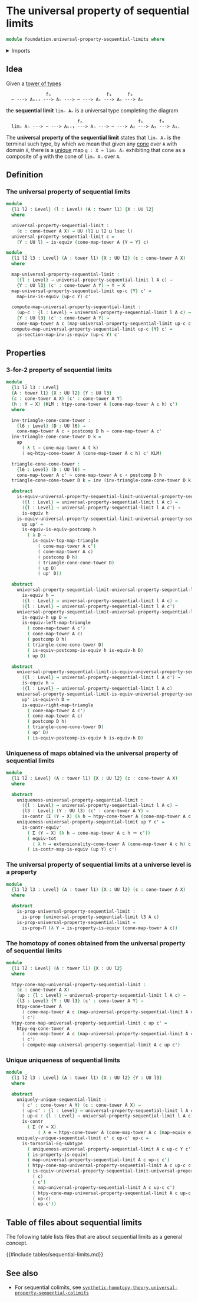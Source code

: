 # The universal property of sequential limits

```agda
module foundation.universal-property-sequential-limits where
```

<details><summary>Imports</summary>

```agda
open import foundation.action-on-identifications-functions
open import foundation.cones-over-towers
open import foundation.dependent-pair-types
open import foundation.equivalences
open import foundation.postcomposition-functions
open import foundation.subtype-identity-principle
open import foundation.towers
open import foundation.universe-levels

open import foundation-core.contractible-maps
open import foundation-core.contractible-types
open import foundation-core.function-types
open import foundation-core.functoriality-dependent-pair-types
open import foundation-core.functoriality-function-types
open import foundation-core.homotopies
open import foundation-core.identity-types
open import foundation-core.propositions
```

</details>

## Idea

Given a [tower of types](foundation.towers.md)

```text
               fₙ                     f₁      f₀
  ⋯ ---> Aₙ₊₁ ---> Aₙ ---> ⋯ ---> A₂ ---> A₁ ---> A₀
```

the **sequential limit** `limₙ Aₙ` is a universal type completing the diagram

```text
                           fₙ                     f₁      f₀
  limₙ Aₙ ---> ⋯ ---> Aₙ₊₁ ---> Aₙ ---> ⋯ ---> A₂ ---> A₁ ---> A₀.
```

The **universal property of the sequential limit** states that `limₙ Aₙ` is the
terminal such type, by which we mean that given any
[cone](foundation.cones-over-towers.md) over `A` with domain `X`, there is a
[unique](foundation-core.contractible-types.md) map `g : X → limₙ Aₙ` exhibiting
that cone as a composite of `g` with the cone of `limₙ Aₙ` over `A`.

## Definition

### The universal property of sequential limits

```agda
module _
  {l1 l2 : Level} (l : Level) (A : tower l1) {X : UU l2}
  where

  universal-property-sequential-limit :
    (c : cone-tower A X) → UU (l1 ⊔ l2 ⊔ lsuc l)
  universal-property-sequential-limit c =
    (Y : UU l) → is-equiv (cone-map-tower A {Y = Y} c)

module _
  {l1 l2 l3 : Level} (A : tower l1) {X : UU l2} (c : cone-tower A X)
  where

  map-universal-property-sequential-limit :
    ({l : Level} → universal-property-sequential-limit l A c) →
    {Y : UU l3} (c' : cone-tower A Y) → Y → X
  map-universal-property-sequential-limit up-c {Y} c' =
    map-inv-is-equiv (up-c Y) c'

  compute-map-universal-property-sequential-limit :
    (up-c : {l : Level} → universal-property-sequential-limit l A c) →
    {Y : UU l3} (c' : cone-tower A Y) →
    cone-map-tower A c (map-universal-property-sequential-limit up-c c') ＝ c'
  compute-map-universal-property-sequential-limit up-c {Y} c' =
    is-section-map-inv-is-equiv (up-c Y) c'
```

## Properties

### 3-for-2 property of sequential limits

```agda
module _
  {l1 l2 l3 : Level}
  {A : tower l1} {X : UU l2} {Y : UU l3}
  (c : cone-tower A X) (c' : cone-tower A Y)
  (h : Y → X) (KLM : htpy-cone-tower A (cone-map-tower A c h) c')
  where

  inv-triangle-cone-cone-tower :
    {l6 : Level} (D : UU l6) →
    cone-map-tower A c ∘ postcomp D h ~ cone-map-tower A c'
  inv-triangle-cone-cone-tower D k =
    ap
      ( λ t → cone-map-tower A t k)
      ( eq-htpy-cone-tower A (cone-map-tower A c h) c' KLM)

  triangle-cone-cone-tower :
    {l6 : Level} (D : UU l6) →
    cone-map-tower A c' ~ cone-map-tower A c ∘ postcomp D h
  triangle-cone-cone-tower D k = inv (inv-triangle-cone-cone-tower D k)

  abstract
    is-equiv-universal-property-sequential-limit-universal-property-sequential-limit :
      ({l : Level} → universal-property-sequential-limit l A c) →
      ({l : Level} → universal-property-sequential-limit l A c') →
      is-equiv h
    is-equiv-universal-property-sequential-limit-universal-property-sequential-limit
      up up' =
      is-equiv-is-equiv-postcomp h
        ( λ D →
          is-equiv-top-map-triangle
            ( cone-map-tower A c')
            ( cone-map-tower A c)
            ( postcomp D h)
            ( triangle-cone-cone-tower D)
            ( up D)
            ( up' D))

  abstract
    universal-property-sequential-limit-universal-property-sequential-limit-is-equiv :
      is-equiv h →
      ({l : Level} → universal-property-sequential-limit l A c) →
      ({l : Level} → universal-property-sequential-limit l A c')
    universal-property-sequential-limit-universal-property-sequential-limit-is-equiv
      is-equiv-h up D =
      is-equiv-left-map-triangle
        ( cone-map-tower A c')
        ( cone-map-tower A c)
        ( postcomp D h)
        ( triangle-cone-cone-tower D)
        ( is-equiv-postcomp-is-equiv h is-equiv-h D)
        ( up D)

  abstract
    universal-property-sequential-limit-is-equiv-universal-property-sequential-limit :
      ({l : Level} → universal-property-sequential-limit l A c') →
      is-equiv h →
      ({l : Level} → universal-property-sequential-limit l A c)
    universal-property-sequential-limit-is-equiv-universal-property-sequential-limit
      up' is-equiv-h D =
      is-equiv-right-map-triangle
        ( cone-map-tower A c')
        ( cone-map-tower A c)
        ( postcomp D h)
        ( triangle-cone-cone-tower D)
        ( up' D)
        ( is-equiv-postcomp-is-equiv h is-equiv-h D)
```

### Uniqueness of maps obtained via the universal property of sequential limits

```agda
module _
  {l1 l2 : Level} (A : tower l1) {X : UU l2} (c : cone-tower A X)
  where

  abstract
    uniqueness-universal-property-sequential-limit :
      ({l : Level} → universal-property-sequential-limit l A c) →
      {l3 : Level} (Y : UU l3) (c' : cone-tower A Y) →
      is-contr (Σ (Y → X) (λ h → htpy-cone-tower A (cone-map-tower A c h) c'))
    uniqueness-universal-property-sequential-limit up Y c' =
      is-contr-equiv'
        ( Σ (Y → X) (λ h → cone-map-tower A c h ＝ c'))
        ( equiv-tot
          ( λ h → extensionality-cone-tower A (cone-map-tower A c h) c'))
        ( is-contr-map-is-equiv (up Y) c')
```

### The universal property of sequential limits at a universe level is a property

```agda
module _
  {l1 l2 l3 : Level} (A : tower l1) {X : UU l2} (c : cone-tower A X)
  where

  abstract
    is-prop-universal-property-sequential-limit :
      is-prop (universal-property-sequential-limit l3 A c)
    is-prop-universal-property-sequential-limit =
      is-prop-Π (λ Y → is-property-is-equiv (cone-map-tower A c))
```

### The homotopy of cones obtained from the universal property of sequential limits

```agda
module _
  {l1 l2 : Level} (A : tower l1) {X : UU l2}
  where

  htpy-cone-map-universal-property-sequential-limit :
    (c : cone-tower A X)
    (up : {l : Level} → universal-property-sequential-limit l A c) →
    {l3 : Level} {Y : UU l3} (c' : cone-tower A Y) →
    htpy-cone-tower A
      ( cone-map-tower A c (map-universal-property-sequential-limit A c up c'))
      ( c')
  htpy-cone-map-universal-property-sequential-limit c up c' =
    htpy-eq-cone-tower A
      ( cone-map-tower A c (map-universal-property-sequential-limit A c up c'))
      ( c')
      ( compute-map-universal-property-sequential-limit A c up c')
```

### Unique uniqueness of sequential limits

```agda
module _
  {l1 l2 l3 : Level} (A : tower l1) {X : UU l2} {Y : UU l3}
  where

  abstract
    uniquely-unique-sequential-limit :
      ( c' : cone-tower A Y) (c : cone-tower A X) →
      ( up-c' : {l : Level} → universal-property-sequential-limit l A c') →
      ( up-c : {l : Level} → universal-property-sequential-limit l A c) →
      is-contr
        ( Σ (Y ≃ X)
            ( λ e → htpy-cone-tower A (cone-map-tower A c (map-equiv e)) c'))
    uniquely-unique-sequential-limit c' c up-c' up-c =
      is-torsorial-Eq-subtype
        ( uniqueness-universal-property-sequential-limit A c up-c Y c')
        ( is-property-is-equiv)
        ( map-universal-property-sequential-limit A c up-c c')
        ( htpy-cone-map-universal-property-sequential-limit A c up-c c')
        ( is-equiv-universal-property-sequential-limit-universal-property-sequential-limit
          ( c)
          ( c')
          ( map-universal-property-sequential-limit A c up-c c')
          ( htpy-cone-map-universal-property-sequential-limit A c up-c c')
          ( up-c)
          ( up-c'))
```

## Table of files about sequential limits

The following table lists files that are about sequential limits as a general
concept.

{{#include tables/sequential-limits.md}}

## See also

- For sequential colimits, see
  [`synthetic-homotopy-theory.universal-property-sequential-colimits`](synthetic-homotopy-theory.universal-property-sequential-colimits.md)
